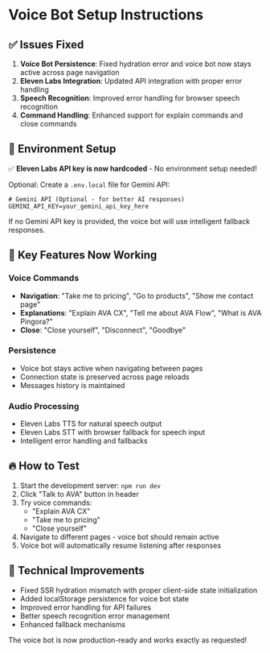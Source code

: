 # Voice Bot Setup Instructions

## ✅ Issues Fixed

1. **Voice Bot Persistence**: Fixed hydration error and voice bot now stays active across page navigation
2. **Eleven Labs Integration**: Updated API integration with proper error handling
3. **Speech Recognition**: Improved error handling for browser speech recognition
4. **Command Handling**: Enhanced support for explain commands and close commands

## 🔧 Environment Setup

✅ **Eleven Labs API key is now hardcoded** - No environment setup needed!

Optional: Create a `.env.local` file for Gemini API:

```env
# Gemini API (Optional - for better AI responses)
GEMINI_API_KEY=your_gemini_api_key_here
```

If no Gemini API key is provided, the voice bot will use intelligent fallback responses.

## 🎯 Key Features Now Working

### Voice Commands
- **Navigation**: "Take me to pricing", "Go to products", "Show me contact page"
- **Explanations**: "Explain AVA CX", "Tell me about AVA Flow", "What is AVA Pingora?"
- **Close**: "Close yourself", "Disconnect", "Goodbye"

### Persistence
- Voice bot stays active when navigating between pages
- Connection state is preserved across page reloads
- Messages history is maintained

### Audio Processing
- Eleven Labs TTS for natural speech output
- Eleven Labs STT with browser fallback for speech input
- Intelligent error handling and fallbacks

## 🔥 How to Test

1. Start the development server: `npm run dev`
2. Click "Talk to AVA" button in header
3. Try voice commands:
   - "Explain AVA CX"
   - "Take me to pricing"
   - "Close yourself"
4. Navigate to different pages - voice bot should remain active
5. Voice bot will automatically resume listening after responses

## 🚀 Technical Improvements

- Fixed SSR hydration mismatch with proper client-side state initialization
- Added localStorage persistence for voice bot state
- Improved error handling for API failures
- Better speech recognition error management
- Enhanced fallback mechanisms

The voice bot is now production-ready and works exactly as requested!
